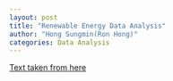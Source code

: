 ```yaml
---
layout: post
title: "Renewable Energy Data Analysis"
author: "Hong Sungmin(Ron Hong)"
categories: Data Analysis
---
```




[Text taken from here](http://sherlock-holm.es/stories/html/card.html)

[^1]: This is some text for a footnote.
[^2]: Maecenas faucibus mollis interdum. Morbi leo risus, porta ac consectetur ac, vestibulum at eros. Duis mollis, est non commodo luctus, nisi erat porttitor ligula, eget lacinia odio sem nec elit. Integer posuere erat a ante venenatis dapibus posuere velit aliquet. Donec ullamcorper nulla non metus auctor fringilla.
